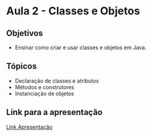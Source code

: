 # Aula 2 - Classes e Objetos

## Objetivos

- Ensinar como criar e usar classes e objetos em Java.

## Tópicos

- Declaração de classes e atributos
- Métodos e construtores
- Instanciação de objetos

## Link para a apresentação

[Link Apresentação](https://docs.google.com/presentation/d/135dWkqqrC5VNta4fKhpFaAG84NdJaEgg/edit#slide=id.p1)

